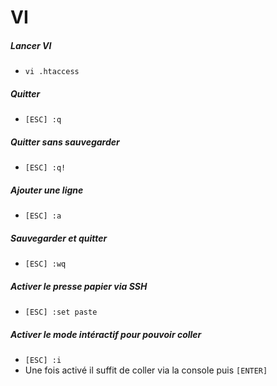 # VI


##### Lancer VI
- `vi .htaccess`

##### Quitter
- `[ESC] :q`

##### Quitter sans sauvegarder
- `[ESC] :q!`

##### Ajouter une ligne
- `[ESC] :a`

##### Sauvegarder et quitter
- `[ESC] :wq`

##### Activer le presse papier via SSH
- `[ESC] :set paste`

##### Activer le mode intéractif pour pouvoir coller
- `[ESC] :i`
- Une fois activé il suffit de coller via la console puis `[ENTER]`
